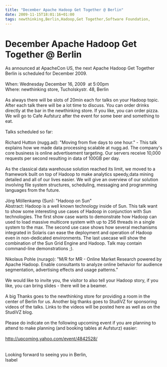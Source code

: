 ```yaml
---
title: "December Apache Hadoop Get Together @ Berlin"
date: 2009-11-15T18:01:16+01:00
tags: newthinking,Berlin,Hadoop,Get Together,Software Foundation,
---
```


# December Apache Hadoop Get Together @ Berlin


As announced at ApacheCon US, the next Apache Hadoop Get Together Berlin is scheduled for December 2009.<br><br>When: 
Wednesday December 16, 2009  at 5:00pm <br>Where: newthinking store, Tucholskystr. 48, Berlin<br><br>As always there 
will be slots of 20min each for talks on your Hadoop topic. After each talk there will be a lot time to discuss. You 
can order drinks directly at the bar in the newthinking store. If you like, you can order pizza. We will go to Cafe 
Aufsturz after the event for some beer and something to eat.<br><br>Talks scheduled so far:<br><br>Richard Hutton 
(nugg.ad): "Moving from five days to one hour." - This talk explains how we made data processing scalable at nugg.ad. 
The company's core business is online advertisement targeting. Our servers receive 10,000 requests per second resulting 
in data of 100GB per day.<br><br>As the classical data warehouse solution reached its limit, we moved to a framework 
built on top of Hadoop to make analytics speedy,data mining detailed and all of our lives easier. We will give an 
overview of our solution involving file system structures, scheduling, messaging and programming languages from the 
future.<br><br>Jörg Möllenkamp (Sun): "Hadoop on Sun"<br>Abstract: Hadoop is a well known technology inside of Sun. 
This talk want to show some interesting use cases of Hadoop in conjunction with Sun technologies. The first show case 
wants to demonstrate how Hadoop can used to load massive multicore system with up to 256 threads in a single system to 
the max. The second use case shows how several mechanisms integrated in Solaris can ease the deployment and operation 
of Hadoop even in non-dedicated environments. The last usecase will show the combination of the Sun Grid Engine and 
Hadoop. Talk may contain command-line demonstrations ;).<br><br>Nikolaus Pohle (nurago): "M/R for MR - Online Market 
Research powered by Apache Hadoop. Enable consultants to analyze online behavior for audience segmentation, advertising 
effects and usage patterns."<br><br>We would like to invite you, the visitor to also tell your Hadoop story, if you 
like, you can bring slides - there will be a beamer.<br><br>A big Thanks goes to the newthinking store for providing a 
room in the center of Berlin for us. Another big thanks goes to StudiVZ for sponsoring videos of the talks. Links to 
the videos will be posted here as well as on the StudiVZ blog.<br><br>Please do indicate on the following upcoming 
event if you are planning to attend to make planning (and booking tables at Aufsturz) 
easier:<br><br>http://upcoming.yahoo.com/event/4842528/<br><br><br>Looking forward to seeing you in Berlin,<br>Isabel
